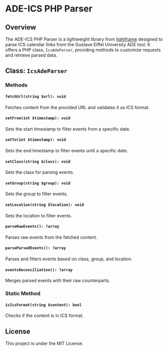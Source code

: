 # ADE-ICS PHP Parser

## Overview

The ADE-ICS PHP Parser is a lightweight library from [lightframe](https://github.com/leo29plns/lightframe) designed to parse ICS calendar links from the Gustave Eiffel University ADE tool. It offers a PHP class, `IcsAdeParser`, providing methods to customize requests and retrieve parsed data.

## Class: `IcsAdeParser`

### Methods

#### `fetchUrl(string $url): void`

Fetches content from the provided URL and validates it as ICS format.

#### `setFrom(int $timestamp): void`

Sets the start timestamp to filter events from a specific date.

#### `setTo(int $timestamp): void`

Sets the end timestamp to filter events until a specific date.

#### `setClass(string $class): void`

Sets the class for parsing events.

#### `setGroup(string $group): void`

Sets the group to filter events.

#### `setLocation(string $location): void`

Sets the location to filter events.

#### `parseRawEvents(): ?array`

Parses raw events from the fetched content.

#### `parseParsedEvents(): ?array`

Parses and filters events based on class, group, and location.

#### `eventsReconciliation(): ?array`

Merges parsed events with their raw counterparts.

### Static Method

#### `isIcsFormat(string $content): bool`

Checks if the content is in ICS format.

## License

This project is under the MIT License.
